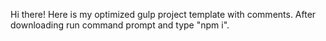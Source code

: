 Hi there! 
Here is my optimized gulp project template with comments.
After downloading run command prompt and type "npm i".
